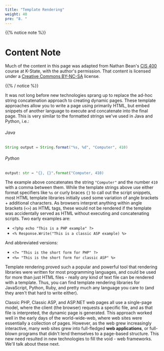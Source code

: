 ```yaml
---
title: "Template Rendering"
weight: 40
pre: "8. "
---
```

{{% notice note %}}

# Content Note

Much of the content in this page was adapted from Nathan Bean's [CIS 400](https://textbooks.cs.ksu.edu/cis400/3-web-development/02-aspdotnet/04-template-rendering/) course at K-State, with the author's permission. That content is licensed under a [Creative Commons BY-NC-SA](https://creativecommons.org/licenses/by-nc-sa/4.0/) license.

{{% / notice %}}

It was not long before new technologies sprang up to replace the ad-hoc string concatenation approach to creating dynamic pages.  These template approaches allow you to write a page using primarily HTML, but embed snippets of another language to execute and concatenate into the final page.  This is very similar to the formatted strings we've used in Java and Python, i.e.:

###### Java

```java
String output = String.format("%s, %d", "Computer", 410)
```

###### Python

```python
output: str = "{}, {}".format("Computer, 410)
```

The example above concatenates the string `"Computer"` and the number `410` with a comma between them. While the template strings above use either format specifiers like `%s` or curly braces `{}` to call out the script snippets, most HTML template libraries initially used some variation of angle brackets + additional characters.  As browsers interpret anything within angle brackets (`<>`) as HTML tags, these would not be rendered if the template was accidentally served as HTML without executing and concatenating scripts.  Two early examples are:

* `<?php echo "This is a PHP example" ?>`
* `<% Response.Write("This is a classic ASP example) %>`

And abbreviated versions:

* `<?= "This is the short form for PHP" ?>`
* `<%= "This is the short form for classic ASP" %>`

Template rendering proved such a popular and powerful tool that rendering libraries were written for most programming languages, and could be used for more than just HTML files - really _any_ kind of text file can be rendered with a template.  Thus, you can find template rendering libraries for JavaScript, Python, Ruby, and pretty much any language you care to (and they aren't that hard to write either).

Classic PHP, Classic ASP, and ASP.NET web pages all use a single-page model, where the client (the browser) requests a specific file, and as that file is interpreted, the dynamic page is generated.  This approach worked well in the early days of the world-wide-web, where web sites were essentially a collection of pages.  However, as the web grew increasingly interactive, many web sites grew into full-fledged **web applications**, or full-blown programs that didn't lend themselves to a page-based structure.  This new need resulted in new technologies to fill the void - web frameworks.  We'll talk about these next.
